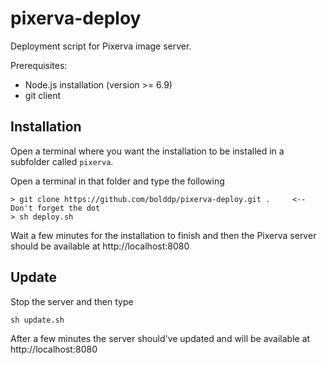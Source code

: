 # pixerva-deploy
Deployment script for Pixerva image server.

Prerequisites:
* Node.js installation (version >= 6.9)
* git client


## Installation

Open a terminal where you want the installation to be installed in a subfolder called `pixerva`.

Open a terminal in that folder and type the following

```
> git clone https://github.com/bolddp/pixerva-deploy.git .     <-- Don't forget the dot
> sh deploy.sh
```

Wait a few minutes for the installation to finish and then the Pixerva server should be available at http://localhost:8080


## Update

Stop the server and then type
```
sh update.sh
```

After a few minutes the server should've updated and will be available at http://localhost:8080